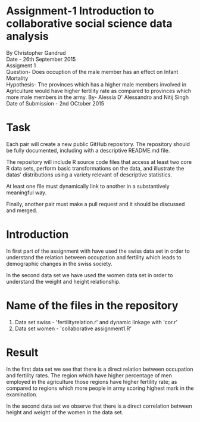 # Assignment-1 Introduction to collaborative social science data analysis                       
 By Christopher Gandrud                                                           
 Date - 26th September 2015                                                       
 Assigment 1                                                                      
 Question- Does occuption of the male member has an effect on Infant Mortality   
 Hypothesis- The provinces which has a higher male members involved in Agriculture would have higher fertility rate as compared to provinces which more male  members in the army. 
 By- Alessia D' Alessandro and Nitij Singh                                        
 Date of Submission - 2nd OCtober 2015  

# Task

Each pair will create a new public GitHub repository. The repository should be fully documented, including with a descriptive README.md file.

The repository will include R source code files that access at least two core R data sets, perform basic transformations on the data, and illustrate the datas' distributions using a variety relevant of descriptive statistics.

At least one file must dynamically link to another in a substantively meaningful way.

Finally, another pair must make a pull request and it should be discussed and merged.

# Introduction

In first part of the assignment with have used the swiss data set in order to understand the relation between occupation and fertility which leads to demographic changes in the swiss society.

In the second data set we have used the women data set in order to understand the weight and height relationship.

# Name of the files in the repository 
1. Data set swiss - 'fertilityrelation.r' and dynamic linkage with 'cor.r'
2. Data set women - 'collaborative assignment1.R'


# Result 

In the first data set we see that there is a direct relation between occupation and fertility rates. The region which have higher percentage of men employed in the agriculture those regions have higher fertility rate; as compared to regions which more people in army scoring highest mark in the examination.

In the second data set we observe that there is a direct correlation between height and weight of the women in the data set.

